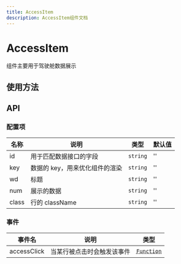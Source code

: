 ```yaml
---
title: AccessItem
description: AccessItem组件文档
---
```


# AccessItem

组件主要用于驾驶舱数据展示

## 使用方法

<preview path="../demo/AccessItem/AccessItem.vue" shareLink="http://localhost:5174/"></preview>

## API

### 配置项

| 名称  | 说明                           | 类型     | 默认值 |
| ----- | ------------------------------ | -------- | ------ |
| id    | 用于匹配数据接口的字段         | `string` | ''     |
| key   | 数据的 key，用来优化组件的渲染 | `string` | ''     |
| wd    | 标题                           | `string` | ''     |
| num   | 展示的数据                     | `string` | ''     |
| class | 行的 className                 | `string` | ''     |

### 事件

| 事件名      | 说明                       | 类型                                       |
| ----------- | -------------------------- | ------------------------------------------ |
| accessClick | 当某行被点击时会触发该事件 | <abbr title="() => void">`Function`</abbr> |
